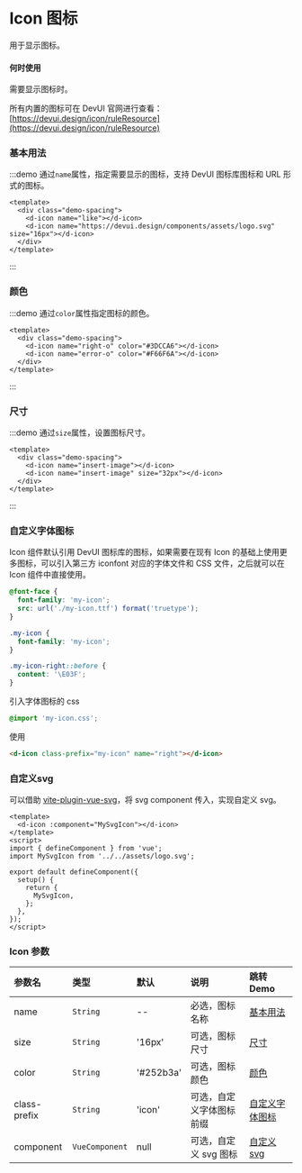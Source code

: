 # Icon 图标

用于显示图标。

#### 何时使用

需要显示图标时。

所有内置的图标可在 DevUI 官网进行查看：[https://devui.design/icon/ruleResource](https://devui.design/icon/ruleResource)

### 基本用法

:::demo 通过`name`属性，指定需要显示的图标，支持 DevUI 图标库图标和 URL 形式的图标。

```vue
<template>
  <div class="demo-spacing">
    <d-icon name="like"></d-icon>
    <d-icon name="https://devui.design/components/assets/logo.svg" size="16px"></d-icon>
  </div>
</template>
```

:::

### 颜色

:::demo 通过`color`属性指定图标的颜色。

```vue
<template>
  <div class="demo-spacing">
    <d-icon name="right-o" color="#3DCCA6"></d-icon>
    <d-icon name="error-o" color="#F66F6A"></d-icon>
  </div>
</template>
```

:::

### 尺寸

:::demo 通过`size`属性，设置图标尺寸。

```vue
<template>
  <div class="demo-spacing">
    <d-icon name="insert-image"></d-icon>
    <d-icon name="insert-image" size="32px"></d-icon>
  </div>
</template>
```

:::

### 自定义字体图标

Icon 组件默认引用 DevUI 图标库的图标，如果需要在现有 Icon 的基础上使用更多图标，可以引入第三方 iconfont 对应的字体文件和 CSS 文件，之后就可以在 Icon 组件中直接使用。

```css
@font-face {
  font-family: 'my-icon';
  src: url('./my-icon.ttf') format('truetype');
}

.my-icon {
  font-family: 'my-icon';
}

.my-icon-right::before {
  content: '\E03F';
}
```

引入字体图标的 css

```css
@import 'my-icon.css';
```

使用

```html
<d-icon class-prefix="my-icon" name="right"></d-icon>
```

### 自定义svg

可以借助 [vite-plugin-vue-svg](https://www.npmjs.com/package/vite-plugin-vue-svg)，将 svg component 传入，实现自定义 svg。

```vue
<template>
  <d-icon :component="MySvgIcon"></d-icon>
</template>
<script>
import { defineComponent } from 'vue';
import MySvgIcon from '../../assets/logo.svg';

export default defineComponent({
  setup() {
    return {
      MySvgIcon,
    };
  },
});
</script>
```

### Icon 参数

| 参数名       | 类型           | 默认      | 说明                     | 跳转 Demo                         |
| :----------- | :------------- | :-------- | :----------------------- | :-------------------------------- |
| name         | `String`       | --        | 必选，图标名称           | [基本用法](#基本用法)             |
| size         | `String`       | '16px'    | 可选，图标尺寸           | [尺寸](#尺寸)                     |
| color        | `String`       | '#252b3a' | 可选，图标颜色           | [颜色](#颜色)                     |
| class-prefix | `String`       | 'icon'    | 可选，自定义字体图标前缀 | [自定义字体图标](#自定义字体图标) |
| component    | `VueComponent` | null      | 可选，自定义 svg 图标    | [自定义svg](#自定义svg)          |
